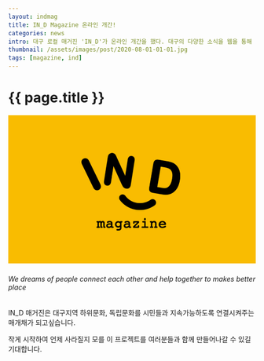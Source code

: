 ```yaml
---
layout: indmag
title: IN_D Magazine 온라인 개간!
categories: news
intro: 대구 로컬 매거진 'IN_D'가 온라인 개간을 했다. 대구의 다양한 소식을 웹을 통해 더욱 빠르게 접할 수 있게되었다. 
thumbnail: /assets/images/post/2020-08-01-01-01.jpg
tags: [magazine, ind]
---
```

# {{ page.title }}
![logo](/assets/images/post/2020-08-01-01-01.jpg)

###### We dreams of people connect each other and help together to makes better place

IN_D 매거진은 대구지역 하위문화, 독립문화를 시민들과 지속가능하도록 연결시켜주는 매개채가 되고싶습니다.

작게 시작하여 언제 사라질지 모를 이 프로젝트를 여러분들과 함께 만들어나갈 수 있길 기대합니다.